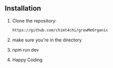 ## Installation

1. Clone the repository:

   ```bash
   https://github.com/chimt4chi/growMeOrganic
   ```

2. make sure you're in the directory

3. npm run dev

4. Happy Coding
